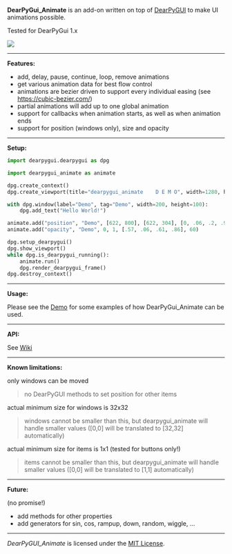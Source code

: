 **DearPyGui_Animate** is an add-on written on top of [DearPyGUI](https://github.com/hoffstadt/DearPyGui) to make UI animations possible.

Tested for DearPyGui 1.x

<img src="https://raw.githubusercontent.com/mrtnRitter/DearPyGui_Animate/main/Animate.gif">

---

**Features:**
* add, delay, pause, continue, loop, remove animations
* get various animation data for best flow control
* animations are bezier driven to support every individual easing (see https://cubic-bezier.com/)
* partial animations will add up to one global animation
* support for callbacks when animation starts, as well as when animation ends
* support for position (windows only), size and opacity

---


**Setup:**

```python
import dearpygui.dearpygui as dpg

import dearpygui_animate as animate

dpg.create_context()
dpg.create_viewport(title="dearpygui_animate    D E M O", width=1280, height=720)

with dpg.window(label="Demo", tag="Demo", width=200, height=100):
    dpg.add_text("Hello World!")

animate.add("position", "Demo", [622, 800], [622, 304], [0, .06, .2, .99], 60)
animate.add("opacity", "Demo", 0, 1, [.57, .06, .61, .86], 60)

dpg.setup_dearpygui()
dpg.show_viewport()
while dpg.is_dearpygui_running():
    animate.run()
    dpg.render_dearpygui_frame()
dpg.destroy_context()

``` 

---

**Usage:**

Please see the [Demo](https://github.com/mrtnRitter/DearPyGui_Animate/blob/main/DearPyGui_Animate/dearpygui_animate_demo.py) for some examples of how DearPyGui_Animate can be used.

---

**API:**

See [Wiki](https://github.com/mrtnRitter/DearPyGui_Animate/wiki)

---

**Known limitations:**

only windows can be moved
> no DearPyGUI methods to set position for other items

actual minimum size for windows is 32x32
> windows cannot be smaller than this, but dearpygui_animate will handle smaller values ([0,0] will be translated to [32,32] automatically)

actual minimum size for items is 1x1 (tested for buttons only!)
> items cannot be smaller than this, but dearpygui_animate will handle smaller values ([0,0] will be translated to [1,1] automatically)

---

**Future:**

(no promise!)

* add methods for other properties
* add generators for sin, cos, rampup, down, random, wiggle, ...

---

*DearPyGUI_Animate* is licensed under the [MIT License](https://github.com/hoffstadt/DearPyGui/blob/master/LICENSE).
